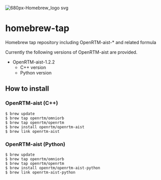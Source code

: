 ![680px-Homebrew_logo svg](https://user-images.githubusercontent.com/11814060/94977441-b0b4de80-0553-11eb-91e4-0f671a2d4b41.png)

# homebrew-tap
Homebrew tap repository including OpenRTM-aist-* and related formula

Currently the following versions of OpenRTM-aist are provided.

- OpenRTM-aist-1.2.2
  - C++ version
  - Python version

## How to install

### OpenRTM-aist (C++)
```shell
$ brew update
$ brew tap openrtm/omniorb
$ brew tap openrtm/openrtm
$ brew install openrtm/openrtm-aist
$ brew link openrtm-aist
```

### OpenRTM-aist (Python)
```shell
$ brew update
$ brew tap openrtm/omniorb
$ brew tap openrtm/openrtm
$ brew install openrtm/openrtm-aist-python
$ brew link openrtm-aist-python
```

